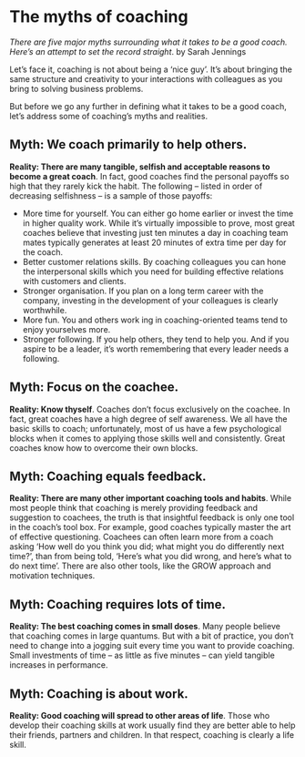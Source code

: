 # The myths of coaching

*There are five major myths surrounding what it takes to be a good coach. Here’s an attempt to set the record straight*.
by Sarah Jennings

Let’s face it, coaching is not about being a ‘nice guy’. It’s about bringing the same structure and creativity to your interactions with colleagues as you bring to solving business problems.

But before we go any further in defining what it takes to be a good coach, let’s address some of coaching’s myths and realities.

## Myth: We coach primarily to help others.

**Reality: There are many tangible, selfish and acceptable reasons to become a great coach**. In fact, good coaches find the personal payoffs so high that they rarely kick the habit. The following – listed in order of decreasing selfishness – is a sample of those payoffs:

* More time for yourself. You can either go home earlier or invest the time in higher quality work. While it’s virtually impossible to prove, most great coaches believe that investing just ten minutes a day in coaching team mates typically generates at least 20 minutes of extra time per day for the coach.
* Better customer relations skills. By coaching colleagues you can hone the interpersonal skills which you need for building effective relations with customers and clients.
* Stronger organisation. If you plan on a long term career with the company, investing in the development of your colleagues is clearly worthwhile.
* More fun. You and others work ing in coaching-oriented teams tend to enjoy yourselves more.
* Stronger following. If you help others, they tend to help you. And if you aspire to be a leader, it’s worth remembering that every leader needs a following.

## Myth: Focus on the coachee.

**Reality: Know thyself**. Coaches don’t focus exclusively on the coachee. In fact, great coaches have a high degree of self awareness. We all have the basic skills to coach; unfortunately, most of us have a few psychological blocks when it comes to applying those skills well and consistently. Great coaches know how to overcome their own blocks.

## Myth: Coaching equals feedback.

**Reality: There are many other important coaching tools and habits**. While most people think that coaching is merely providing feedback and suggestion to coachees, the truth is that insightful feedback is only one tool in the coach’s tool box. For example, good coaches typically master the art of effective questioning. Coachees can often learn more from a coach asking ‘How well do you think you did; what might you do differently next time?’, than from being told, ‘Here’s what you did wrong, and here’s what to do next time’. There are also other tools, like the GROW approach and motivation techniques.

## Myth: Coaching requires lots of time.

**Reality: The best coaching comes in small doses**. Many people believe that coaching comes in large quantums. But with a bit of practice, you don’t need to change into a jogging suit every time you want to provide coaching. Small investments of time – as little as five minutes – can yield tangible increases in performance.

## Myth: Coaching is about work.

**Reality: Good coaching will spread to other areas of life**. Those who develop their coaching skills at work usually find they are better able to help their friends, partners and children. In that respect, coaching is clearly a life skill.

